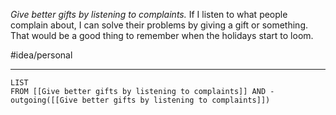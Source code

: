 *Give better gifts by listening to complaints.* If I listen to what people complain about, I can solve their problems by giving a gift or something. That would be a good thing to remember when the holidays start to loom. 

#idea/personal 

---
```dataview
LIST
FROM [[Give better gifts by listening to complaints]] AND -outgoing([[Give better gifts by listening to complaints]])
```